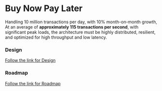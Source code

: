 # Buy Now Pay Later

Handling 10 million transactions per day, with 10% month-on-month growth, At an average of **approximately 115 transactions per second**, with significant peak loads, the architecture must be highly distributed, resilient, and optimized for high throughput and low latency.

### Design

[Follow the link for Design](./DESIGN.md)

### Roadmap

[Follow the link for Roadmap](./ROADMAP.md)

